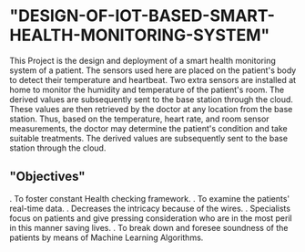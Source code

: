 # "DESIGN-OF-IOT-BASED-SMART-HEALTH-MONITORING-SYSTEM"
This Project is the design and deployment of a smart health monitoring system of a patient. 
The sensors used here are placed on the patient's body to detect their temperature and heartbeat. 
Two extra sensors are installed at home to monitor the humidity and temperature of the patient's room. 
The derived values are subsequently sent to the base station through the cloud. 
These values are then retrieved by the doctor at any location from the base station. 
Thus, based on the temperature, heart rate, and room sensor measurements, the doctor may determine the patient's condition and take suitable treatments.
The derived values are subsequently sent to the base station through the cloud.

## "Objectives"
. To foster constant Health checking framework.
. To examine the patients' real-time data.
. Decreases the intricacy because of the wires.
. Specialists focus on patients and give pressing consideration who are in the most peril in
this manner saving lives.
. To break down and foresee soundness of the patients by means of Machine Learning
Algorithms.
